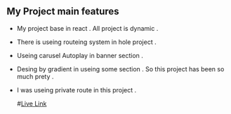 ## My Project main features
- My project base in react . All project is dynamic .
- There is useing routeing system in hole project .
- Useing carusel Autoplay in banner section .
- Desing by gradient in useing some section . So this project has been so much prety .
- I was useing private route in this project . 



  #[Live Link](https://roaring-sundae-f5308f.netlify.app/) 
